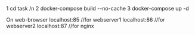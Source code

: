1 cd task /n
2 docker-compose build --no-cache
3 docker-compose up -d

On web-browser 
localhost:85 //for webserver1
localhost:86 //for webserver2
localhost:87 //for nginx
